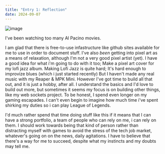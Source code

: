 ```yaml
---
title: "Entry 1: Reflection"
date: 2024-09-07
---
```



![image](https://github.com/user-attachments/assets/acf76a13-3d5a-4527-b456-bbac2ab476bb)

I've been watching too many Al Pacino movies.

I am glad that there is free-to-use infastructure like github sites available for me to use in order to document stuff.
I've also *been* getting into pixel art as a means of relaxation, although I'm not a very good pixel artist (yet).
I have a good idea for what i'm going to do with it too; Make a pixel art cover for my lofi jazz album.
Making Lofi Jazz is quite hard; It's hard enough to improvize blues (which i just started recently)
But I haven't made any real music with my Reaper & MPK Mini. However I've got time to build all that out, and it is just a hobby, after all. I understand the basics and I'd love to build out more, but sometimes it seems my focus is on building other things, like my web sockets project.
To be honest, I spend even longer on my gaming escapades. I can't even begin to imagine how much time i've spent shirking my duties so i can play League of Legends. 

I'd much rather spend that time doing stuff like this if it means that I can have a strong portfolio, a team of people who can rely on me, i can rely on them. I should work towards being that kind of person rather than distracting myself with games to avoid the stress of the tech job market, whatever's going on on the news, daily agitations.
I have to believe that there's a way for me to succeed, despite what my instincts and my doubts may tell me.

